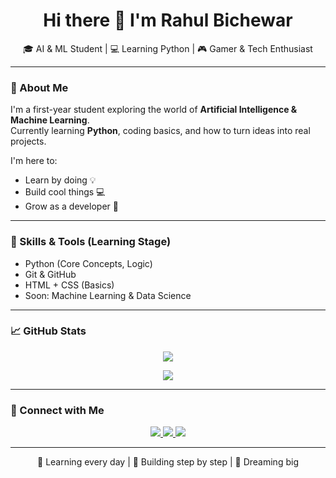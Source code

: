 <h1 align="center">Hi there 👋 I'm Rahul Bichewar</h1>

<p align="center">
  🎓 AI & ML Student | 💻 Learning Python | 🎮 Gamer & Tech Enthusiast
</p>

---

### 🌱 About Me

I'm a first-year student exploring the world of **Artificial Intelligence & Machine Learning**.  
Currently learning **Python**, coding basics, and how to turn ideas into real projects.

I'm here to:
- Learn by doing 💡
- Build cool things 💻
- Grow as a developer 🌱

---

### 🚀 Skills & Tools (Learning Stage)

- Python (Core Concepts, Logic)
- Git & GitHub
- HTML + CSS (Basics)
- Soon: Machine Learning & Data Science

---

### 📈 GitHub Stats

<p align="center">
  <img src="https://github-readme-stats.vercel.app/api?username=bichewarrahul&show_icons=true&theme=tokyonight" />
</p>

<p align="center">
  <img src="https://streak-stats.demolab.com?user=bichewarrahul&theme=tokyonight&hide_border=true" />
</p>

---

### 🔗 Connect with Me

<p align="center">
  <a href="https://instagram.com/_____rahul_____214" target="_blank">
    <img src="https://img.shields.io/badge/Instagram-%23E4405F?style=for-the-badge&logo=instagram&logoColor=white" />
  </a>
  <a href="https://x.com/RahulBichewar" title="LinkedIn Coming Soon">
    <img src="https://img.shields.io/badge/LinkedIn-Coming%20Soon-blue?style=for-the-badge&logo=linkedin&logoColor=white" />
  </a>
  <a href="#" title="Twitter Coming Soon">
    <img src="https://img.shields.io/badge/Twitter-Coming%20Soon-1DA1F2?style=for-the-badge&logo=twitter&logoColor=white" />
  </a>
</p>

---

<p align="center">📍 Learning every day | 🔧 Building step by step | 🌟 Dreaming big</p>


<!--
**bichewarrahul/bichewarrahul** is a ✨ _special_ ✨ repository because its `README.md` (this file) appears on your GitHub profile.

Here are some ideas to get you started:

- 🔭 I’m currently working on ...
- 🌱 I’m currently learning ...
- 👯 I’m looking to collaborate on ...
- 🤔 I’m looking for help with ...
- 💬 Ask me about ...
- 📫 How to reach me: ...
- 😄 Pronouns: ...
- ⚡ Fun fact: ...
-->
